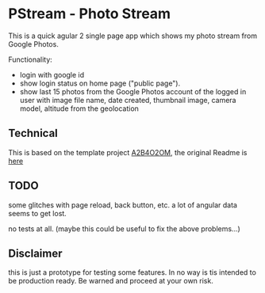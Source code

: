 # PStream - Photo Stream

This is a quick agular 2 single page app which shows my photo stream from
Google Photos.

Functionality:

- login with google id
- show login status on home page ("public page").
- show last 15 photos from the Google Photos account of the logged in user
with image file name, date created, thumbnail image, camera model, altitude
 from the geolocation

## Technical

This is based on the template project
[A2B4O2OM](https://github.com/michaeloryl/angular2-bootstrap4-oauth2-webpack),
the original Readme is [here](./A2B4O2OM-README.md)

## TODO

some glitches with page reload, back button, etc. a lot of angular data seems
to get lost.

no tests at all. (maybe this could be useful to fix the above problems...)

## Disclaimer

this is just a prototype for testing some features. In no way is tis intended
to be production ready. Be warned and proceed at your own risk.
